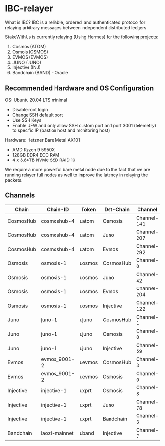 # IBC-relayer
What is IBC?
IBC is a reliable, ordered, and authenticated protocol for relaying arbitrary messages between independent distributed ledgers

StakeWithUs is currently relaying (Using Hermes) for the following projects:

1) Cosmos (ATOM)
2) Osmois (OSMOS)
3) EVMOS (EVMOS)
4) JUNO (JUNO)
4) Injective (INJ)
5) Bandchain (BAND) - Oracle

## Recommended Hardware and OS Configuration ##

OS: Ubuntu 20.04 LTS minimal
* Disable root login
* Change SSH default port
* Use SSH Keys
* Enable UFW and only allow SSH custom port and port 3001 (telemetry) to specific IP (bastion host and monitoring host)

Hardware: Hetzner Bare Metal AX101
* AMD Ryzen 9 5950X
* 128GB DDR4 ECC RAM
* 4 x 3.84TB NVMe SSD RAID 10

We require a more powerful bare metal node due to the fact that we are running relayer full nodes as well to improve the latency in relaying the packets.

## Channels

Chain | Chain-ID | Token | Dst-Chain | Channel | Port
----- | -------- | ----- | --------- | ------- | ----
CosmosHub | cosmoshub-4 | uatom | Osmosis | Channel-141 | Transfer
CosmosHub | cosmoshub-4 | uatom | Juno | Channel-207 | Transfer
CosmosHub | cosmoshub-4 | uatom | Evmos | Channel-292 | Transfer
Osmosis | osmosis-1 | uosmos | CosmosHub | Channel-0 | Transfer
Osmosis | osmosis-1 | uosmos | Juno | Channel-42 | Transfer
Osmosis | osmosis-1 | uosmos | Evmos | Channel-204 | Transfer
Osmosis | osmosis-1 | uosmos | Injective | Channel-122 | Transfer
Juno | juno-1 | ujuno | CosmosHub | Channel-1 | Transfer
Juno | juno-1 | ujuno | Osmosis | Channel-0 | Transfer
Juno | juno-1 | ujuno | Injective | Channel-59 | Transfer
Evmos | evmos_9001-2 | uevmos | CosmosHub | Channel-3 | Transfer
Evmos | evmos_9001-2 | uevmos | Osmosis | Channel-0 | Transfer
Injective | injective-1 | uxprt | Osmosis | Channel-8 | Transfer
Injective | injective-1 | uxprt | Juno | Channel-78 | Transfer
Injective | injective-1 | uxprt | Bandchain | Channel-3 | Oracle
Bandchain | laozi-mainnet | uband | Injective | Channel-7 | Oracle
